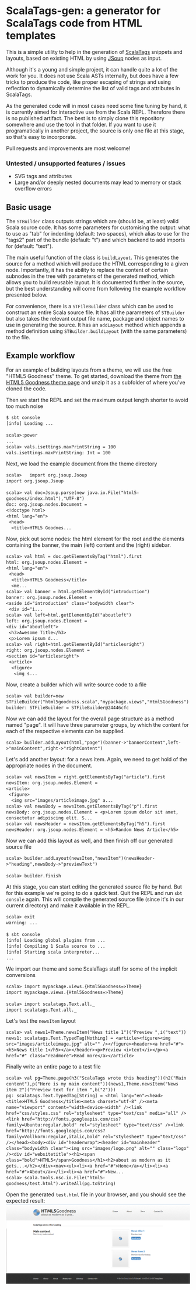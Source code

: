 # ScalaTags-gen: a generator for ScalaTags code from HTML templates

This is a simple utility to help in the generation of [ScalaTags](https://github.com/lihaoyi/scalatags) snippets and layouts, based on existing HTML by using [JSoup](http://jsoup.org/) nodes as input.

Although it's a young and simple project, it can handle quite a lot of the work for you. It does not use Scala ASTs internally, but does have a few tricks to produce the code, like proper escaping of strings and using reflection to dynamically determine the list of valid tags and attributes in ScalaTags.

As the generated code will in most cases need some fine tuning by hand, it is currently aimed for interactive use from the Scala REPL. Therefore there is no published artifact. The best is to simply clone this repository somewhere and use the tool in that folder. If you want to use it programatically in another project, the source is only one file at this stage, so that's easy to incorporate.

Pull requests and improvements are most welcome! 

### Untested / unsupported features / issues

* SVG tags and attributes 
* Large and/or deeply nested documents may lead to memory or stack overflow errors

## Basic usage
The `STBuilder` class outputs strings which are (should be, at least) valid Scala source code. It has some parameters for customising the output: what to use as "tab" for indenting (default: two spaces), which alias to use for the "tags2" part of the bundle (default: "t") and which backend to add imports for (default: "text"). 

The main useful function of the class is `buildLayout`. This generates the source for a method which will produce the HTML corresponding to a given node. Importantly, it has the ability to replace the content of certain subnodes in the tree with parameters of the generated method, which allows you to build reusable layout. It is documented further in the source, but the best understanding will come from following the example workflow presented below.

For convenience, there is a `STFileBuilder` class which can be used to construct an entire Scala source file. It has all the parameters of `STBuilder` but also takes the relevant output file name, package and object names to use in generating the source. It has an `addLayout` method which appends a method definition using `STBuilder.buildLayout` (with the same parameters) to the file.

## Example workflow

For an example of building layouts from a theme, we will use the free "HTML5 Goodness" theme. To get started, download the theme from [the HTML5 Goodness theme page](http://www.free-css.com/free-css-templates/page157/html5-goodness) and unzip it as a subfolder of where you've cloned the code.

Then we start the REPL and set the maximum output length shorter to avoid too much noise

    $ sbt console
    [info] Loading ...

    scala>:power
    ...
    scala> vals.isettings.maxPrintString = 100
    vals.isettings.maxPrintString: Int = 100

Next, we load the example document from the theme directory

    scala>   import org.jsoup.Jsoup
    import org.jsoup.Jsoup
    
    scala> val doc=Jsoup.parse(new java.io.File("html5-goodness/index.html"),"UTF-8")
    doc: org.jsoup.nodes.Document =
    <!doctype html>
    <html lang="en">
     <head>
      <title>HTML5 Goodnes...

Now, pick out some nodes: the html element for the root and the elements containing the banner, the main (left) content and the (right) sidebar.

    scala> val html = doc.getElementsByTag("html").first
    html: org.jsoup.nodes.Element =
    <html lang="en">
     <head>
      <title>HTML5 Goodness</title>
      <me...
    scala> val banner = html.getElementById("introduction")
    banner: org.jsoup.nodes.Element =
    <aside id="introduction" class="bodywidth clear">
     <div id="i...
    scala> val left=html.getElementById("aboutleft")
    left: org.jsoup.nodes.Element =
    <div id="aboutleft">
     <h3>Awesome Title</h3>
     <p>Lorem ipsum d...
    scala> val right=html.getElementById("articlesright")
    right: org.jsoup.nodes.Element =
    <section id="articlesright">
     <article>
      <figure>
       <img s...

Now, create a builder which will write source code to a file

    scala> val builder=new STFileBuilder("html5goodness.scala","mypackage.views","Html5Goodness")
    builder: STFileBuilder = STFileBuilder@24446cfc

Now we can add the layout for the overall page structure as a method named "page". It will have three parameter groups, by which the content for each of the respective elements can be supplied.

    scala> builder.addLayout(html,"page")(banner->"bannerContent",left->"mainContent",right->"rightContent")

Let's add another layout: for a news item. Again, we need to get hold of the appropriate nodes in the document.

    scala> val newsItem = right.getElementsByTag("article").first
    newsItem: org.jsoup.nodes.Element =
    <article>
     <figure>
      <img src="images/articleimage.jpg" a...
    scala> val newsBody = newsItem.getElementsByTag("p").first
    newsBody: org.jsoup.nodes.Element = <p>Lorem ipsum dolor sit amet, consectetur adipiscing elit. S...
    scala> val newsHeader = newsItem.getElementsByTag("h5").first
    newsHeader: org.jsoup.nodes.Element = <h5>Random News Article</h5>

Now we can add this layout as well, and then finish off our generated source file

    scala> builder.addLayout(newsItem,"newsItem")(newsHeader->"heading",newsBody->"previewText")
    
    scala> builder.finish

At this stage, you can start editing the generated source file by hand. 
But for this example we're going to do a quick test. Quit the REPL and run `sbt console` again. This will compile the generated source file (since it's in our current directory) and make it available in the REPL.

    scala> exit
    warning: ...
    
    $ sbt console
    [info] Loading global plugins from ...
    [info] Compiling 1 Scala source to ...
    [info] Starting scala interpreter...
    ...

We import our theme and some ScalaTags stuff for some of the implicit conversions

    scala> import mypackage.views.{Html5Goodness=>Theme}
    import mypackage.views.{Html5Goodness=>Theme}
    
    scala> import scalatags.Text.all._
    import scalatags.Text.all._

Let's test the `newsItem` layout

    scala> val news1=Theme.newsItem("News title 1")("Preview ",i("text"))
    news1: scalatags.Text.TypedTag[Nothing] = <article><figure><img src="images/articleimage.jpg" alt="" /></figure><header><a href="#"><h5>News title 1</h5></a></header><p>Preview <i>text</i></p><a href="#" class="readmore">Read more</a></article>

Finally write an entire page to a test file

    scala> val pg=Theme.page(h3("ScalaTags wrote this heading"))(h2("Main content"),p("Here is my main content"))(news1,Theme.newsItem("News item 2")("Preview text for item ",b("2")))
    pg: scalatags.Text.TypedTag[String] = <html lang="en"><head><title>HTML5 Goodness</title><meta charset="utf-8" /><meta name="viewport" content="width=device-width" /><link href="css/styles.css" rel="stylesheet" type="text/css" media="all" /><link href="http://fonts.googleapis.com/css?family=Ubuntu:regular,bold" rel="stylesheet" type="text/css" /><link href="http://fonts.googleapis.com/css?family=Vollkorn:regular,italic,bold" rel="stylesheet" type="text/css" /></head><body><div id="headerwrap"><header id="mainheader" class="bodywidth clear"><img src="images/logo.png" alt="" class="logo" /><div id="websitetitle"><h1><span class="bold">HTML5</span>Goodness</h1><h2>about as modern as it gets...</h2></div><nav><ul><li><a href="#">Home</a></li><li><a href="#">About</a></li><li><a href="#">New...
    scala> scala.tools.nsc.io.File("html5-goodness/test.html").writeAll(pg.toString)

Open the generated `test.html` file in your browser, and you should see the expected result:
![Screenshot of the rendered test page](example-output/html5-goodness-screenshot.png)





